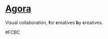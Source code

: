 [Agora](http://getagora.co)
=====

Visual collaboration, **f**or **c**reatives **b**y **c**reatives.

 #FCBC